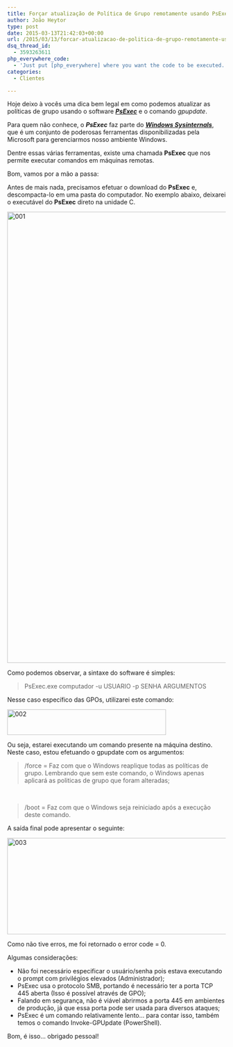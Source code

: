 ```yaml
---
title: Forçar atualização de Política de Grupo remotamente usando PsExec
author: João Heytor
type: post
date: 2015-03-13T21:42:03+00:00
url: /2015/03/13/forcar-atualizacao-de-politica-de-grupo-remotamente-usando-psexec/
dsq_thread_id:
  - 3593263611
php_everywhere_code:
  - 'Just put [php_everywhere] where you want the code to be executed.'
categories:
  - Clientes

---
```

Hoje deixo à vocês uma dica bem legal em como podemos atualizar as políticas de grupo usando o software **_<a href="https://technet.microsoft.com/en-us/sysinternals/bb897553.aspx" target="_blank">PsExec</a>_** e o comando _gpupdate_.

Para quem não conhece, o _**PsExec**_ faz parte do <a href="https://technet.microsoft.com/en-us/sysinternals/bb545021.aspx" target="_blank"><em><strong>Windows Sysinternals</strong></em></a>, que é um conjunto de poderosas ferramentas disponibilizadas pela Microsoft para gerenciarmos nosso ambiente Windows.

Dentre essas várias ferramentas, existe uma chamada **PsExec** que nos permite executar comandos em máquinas remotas.

<!--more-->

Bom, vamos por a mão a passa:

Antes de mais nada, precisamos efetuar o download do **PsExec** e, descompacta-lo em uma pasta do computador. No exemplo abaixo, deixarei o executável do **PsExec** direto na unidade C.

<img loading="lazy" class="aligncenter size-full wp-image-781" src="/img/sites/4/2015/03/001.jpg" alt="001" width="664" height="1039" /> 

Como podemos observar, a sintaxe do software é simples:

> PsExec.exe computador -u USUARIO -p SENHA ARGUMENTOS

Nesse caso específico das GPOs, utilizarei este comando:

<img loading="lazy" class="aligncenter size-full wp-image-783" src="/img/sites/4/2015/03/002.jpg" alt="002" width="366" height="59" /> 

Ou seja, estarei executando um comando presente na máquina destino. Neste caso, estou efetuando o gpupdate com os argumentos:

> /force = Faz com que o Windows reaplique todas as políticas de grupo. Lembrando que sem este comando, o Windows apenas aplicará as politicas de grupo que foram alteradas;

&nbsp;

> /boot = Faz com que o Windows seja reiniciado após a execução deste comando.

A saída final pode apresentar o seguinte:

<img loading="lazy" class="aligncenter size-full wp-image-786" src="/img/sites/4/2015/03/003.jpg" alt="003" width="515" height="222" /> 

Como não tive erros, me foi retornado o error code = 0.

Algumas considerações:

  * Não foi necessário especificar o usuário/senha pois estava executando o prompt com privilégios elevados (Administrador);
  * PsExec usa o protocolo SMB, portando é necessário ter a porta TCP 445 aberta (Isso é possível através de GPO);
  * Falando em segurança, não é viável abrirmos a porta 445 em ambientes de produção, já que essa porta pode ser usada para diversos ataques;
  * PsExec é um comando relativamente lento&#8230; para contar isso, também temos o comando Invoke-GPUpdate (PowerShell).

Bom, é isso&#8230; obrigado pessoal!